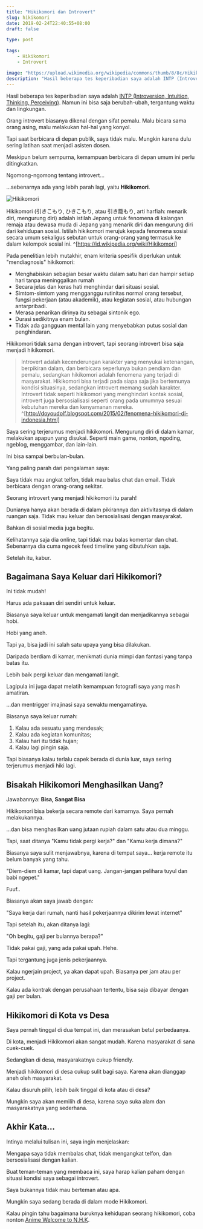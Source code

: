 ```yaml
---
title: "Hikikomori dan Introvert"
slug: hikikomori
date: 2019-02-24T22:40:55+08:00
draft: false

type: post

tags:
    - Hikikomori
    - Introvert

image: "https://upload.wikimedia.org/wikipedia/commons/thumb/8/8c/Hikikomori%2C_Hiasuki%2C_2004.jpg/800px-Hikikomori%2C_Hiasuki%2C_2004.jpg"
description: "Hasil beberapa tes keperibadian saya adalah INTP (Introversion, Intuition, Thinking, Perceiving). Namun ini bisa saja berubah-ubah, tergantung waktu dan lingkungan."
---
```


Hasil beberapa tes keperibadian saya adalah [INTP (Introversion, Intuition, Thinking, Perceiving)](https://en.wikipedia.org/wiki/INTP).
Namun ini bisa saja berubah-ubah, tergantung waktu dan lingkungan.

Orang introvert biasanya dikenal dengan sifat pemalu.
Malu bicara sama orang asing, malu melakukan hal-hal yang konyol.

Tapi saat berbicara di depan publik, saya tidak malu.
Mungkin karena dulu sering latihan saat menjadi asisten dosen.

Meskipun belum sempurna, kemampuan berbicara di depan
umum ini perlu ditingkatkan.

Ngomong-ngomong tentang introvert...

...sebenarnya ada yang lebih parah lagi,
yaitu **Hikikomori**.

![Hikikomori](https://upload.wikimedia.org/wikipedia/commons/thumb/8/8c/Hikikomori%2C_Hiasuki%2C_2004.jpg/800px-Hikikomori%2C_Hiasuki%2C_2004.jpg)

Hikikomori (引きこもり, ひきこもり, atau 引き籠もり, arti harfiah: menarik diri, mengurung diri) adalah istilah Jepang untuk fenomena di kalangan remaja atau dewasa muda di Jepang yang menarik diri dan mengurung diri dari kehidupan sosial. Istilah hikikomori merujuk kepada fenomena sosial secara umum sekaligus sebutan untuk orang-orang yang termasuk ke dalam kelompok sosial ini. ^[https://id.wikipedia.org/wiki/Hikikomori]

Pada penelitian lebih mutakhir, enam kriteria spesifik diperlukan untuk "mendiagnosis" hikikomori:

- Menghabiskan sebagian besar waktu dalam satu hari dan hampir setiap hari tanpa meninggalkan rumah
- Secara jelas dan keras hati menghindar dari situasi sosial.
- Simtom-simtom yang mengganggu rutinitas normal orang tersebut, fungsi pekerjaan (atau akademik), atau kegiatan sosial, atau hubungan antarpribadi.
- Merasa penarikan dirinya itu sebagai sintonik ego.
- Durasi sedikitnya enam bulan.
- Tidak ada gangguan mental lain yang menyebabkan putus sosial dan penghindaran.

Hikikomori tidak sama dengan introvert,
tapi seorang introvert bisa saja menjadi hikikomori.

> Introvert adalah kecenderungan karakter yang menyukai ketenangan, berpikiran dalam, dan berbicara seperlunya bukan pendiam dan pemalu, sedangkan hikikomori adalah fenomena yang terjadi di masyarakat. Hikikomori bisa terjadi pada siapa saja jika bertemunya kondisi situasinya, sedangkan introvert memang sudah karakter. Introvert tidak seperti hikikomori yang menghindari kontak sosial, introvert juga bersosialisasi seperti orang pada umumnya sesuai kebutuhan mereka dan kenyamanan mereka. ^[http://doyoudolf.blogspot.com/2015/02/fenomena-hikikomori-di-indonesia.html]

Saya sering terjerumus menjadi hikikomori.
Mengurung diri di dalam kamar, melakukan
apapun yang disukai. Seperti main game,
nonton, ngoding, ngeblog, menggambar, 
dan lain-lain.

Ini bisa sampai berbulan-bulan.

Yang paling parah dari pengalaman saya:

Saya tidak mau angkat telfon, tidak mau balas chat
dan email. Tidak berbicara dengan orang-orang sekitar.

Seorang introvert yang menjadi hikikomori itu parah!

Dunianya hanya akan berada di dalam pikirannya
dan aktivitasnya di dalam ruangan saja.
Tidak mau keluar dan bersosialisasi dengan masyarakat.

Bahkan di sosial media juga begitu.

Kelihatannya saja dia online, tapi
tidak mau balas komentar dan chat.
Sebenarnya dia cuma ngecek feed timeline
yang dibutuhkan saja.

Setelah itu, kabur.

## Bagaimana Saya Keluar dari Hikikomori?

Ini tidak mudah!

Harus ada paksaan diri sendiri untuk
keluar.

Biasanya saya keluar untuk mengamati langit
dan menjadikannya sebagai hobi.

Hobi yang aneh.

Tapi ya, bisa jadi ini salah satu upaya yang
bisa dilakukan.

Daripada berdiam di kamar, menikmati dunia
mimpi dan fantasi yang tanpa batas itu.

Lebih baik pergi keluar dan mengamati langit.

<!-- {{</* instagram BtuyeLrgArj */>}} -->

Lagipula ini juga dapat melatih kemampuan
fotografi saya yang masih amatiran.

...dan mentrigger imajinasi saya sewaktu
mengamatinya.

Biasanya saya keluar rumah:

1. Kalau ada sesuatu yang mendesak;
2. Kalau ada kegiatan komunitas;
3. Kalau hari itu tidak hujan;
4. Kalau lagi pingin saja.

Tapi biasanya kalau terlalu capek berada
di dunia luar, saya sering terjerumus
menjadi hiki lagi.

## Bisakah Hikikomori Menghasilkan Uang?

Jawabannya: **Bisa, Sangat Bisa**

Hikikomori bisa bekerja secara remote dari
kamarnya. Saya pernah melakukannya.

...dan bisa menghasilkan uang jutaan rupiah
dalam satu atau dua minggu.

Tapi, saat ditanya "Kamu tidak pergi kerja?"
dan "Kamu kerja dimana?"

Biasanya saya sulit menjawabnya, karena 
di tempat saya... kerja remote itu belum
banyak yang tahu.

"Diem-diem di kamar, tapi dapat uang.
Jangan-jangan pelihara tuyul dan babi ngepet."

Fuuf..

Biasanya akan saya jawab dengan:

"Saya kerja dari rumah, nanti hasil
pekerjaannya dikirim lewat internet"

Tapi setelah itu, akan ditanya lagi:

"Oh begitu, gaji per bulannya berapa?"

Tidak pakai gaji, yang ada pakai upah.
Hehe.

Tapi tergantung juga jenis pekerjaannya.

Kalau ngerjain project,
ya akan dapat upah. Biasanya per jam
atau per project.

Kalau ada kontrak dengan perusahaan
tertentu, bisa saja dibayar dengan gaji
per bulan.

## Hikikomori di Kota vs Desa

Saya pernah tinggal di dua tempat ini,
dan merasakan betul perbedaanya.

Di kota, menjadi Hikikomori akan sangat
mudah. Karena masyarakat di sana 
cuek-cuek.

Sedangkan di desa, masyarakatnya
cukup friendly.

Menjadi hikikomori di desa cukup
sulit bagi saya. Karena akan 
dianggap aneh oleh masyarakat.

Kalau disuruh pilih, lebih baik
tinggal di kota atau di desa?

Mungkin saya akan memilih di desa,
karena saya suka alam dan masyarakatnya
yang sederhana.

## Akhir Kata...

Intinya melalui tulisan ini, saya ingin
menjelaskan:

Mengapa saya tidak membalas chat,
tidak mengangkat telfon, dan
bersosialisasi dengan kalian.

Buat teman-teman yang membaca ini,
saya harap kalian paham dengan
situasi kondisi saya sebagai introvert.

Saya bukannya tidak mau berteman
atau apa.

Mungkin saya sedang berada di dalam
mode Hikikomori.

Kalau pingin tahu bagaimana buruknya kehidupan
seorang hikikomori, coba nonton [Anime Welcome to N.H.K](https://myanimelist.net/anime/1210/NHK_ni_Youkoso/).